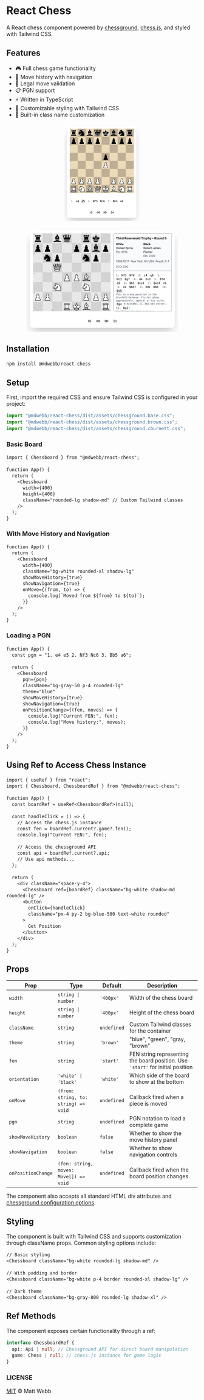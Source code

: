 # React Chess

A React chess component powered by [chessground](https://github.com/lichess-org/chessground), [chess.js](https://github.com/jhlywa/chess.js), and styled with Tailwind CSS.

## Features

- 🎮 Full chess game functionality
- 📝 Move history with navigation
- 🎯 Legal move validation
- 📋 PGN support
- ⚡ Written in TypeScript
- 🎨 Customizable styling with Tailwind CSS
- 💅 Built-in class name customization

<p align="center">
  <img width="200px" src="/examples/basic/images/example-game.png" />
</p>

<p align="center">
  <img width="400px" src="/examples/basic/images/example-game-notation.png" />
</p>

## Installation

```bash
npm install @mdwebb/react-chess
```

## Setup

First, import the required CSS and ensure Tailwind CSS is configured in your project:

```typescript
import "@mdwebb/react-chess/dist/assets/chessground.base.css";
import "@mdwebb/react-chess/dist/assets/chessground.brown.css";
import "@mdwebb/react-chess/dist/assets/chessground.cburnett.css";
```

### Basic Board

```tsx
import { Chessboard } from "@mdwebb/react-chess";

function App() {
  return (
    <Chessboard
      width={400}
      height={400}
      className="rounded-lg shadow-md" // Custom Tailwind classes
    />
  );
}
```

### With Move History and Navigation

```tsx
function App() {
  return (
    <Chessboard
      width={400}
      className="bg-white rounded-xl shadow-lg"
      showMoveHistory={true}
      showNavigation={true}
      onMove={(from, to) => {
        console.log(`Moved from ${from} to ${to}`);
      }}
    />
  );
}
```

### Loading a PGN

```tsx
function App() {
  const pgn = "1. e4 e5 2. Nf3 Nc6 3. Bb5 a6";

  return (
    <Chessboard
      pgn={pgn}
      className="bg-gray-50 p-4 rounded-lg"
      theme="blue"
      showMoveHistory={true}
      showNavigation={true}
      onPositionChange={(fen, moves) => {
        console.log("Current FEN:", fen);
        console.log("Move history:", moves);
      }}
    />
  );
}
```

## Using Ref to Access Chess Instance

```tsx
import { useRef } from "react";
import { Chessboard, ChessboardRef } from "@mdwebb/react-chess";

function App() {
  const boardRef = useRef<ChessboardRef>(null);

  const handleClick = () => {
    // Access the chess.js instance
    const fen = boardRef.current?.game?.fen();
    console.log("Current FEN:", fen);

    // Access the chessground API
    const api = boardRef.current?.api;
    // Use api methods...
  };

  return (
    <div className="space-y-4">
      <Chessboard ref={boardRef} className="bg-white shadow-md rounded-lg" />
      <button
        onClick={handleClick}
        className="px-4 py-2 bg-blue-500 text-white rounded"
      >
        Get Position
      </button>
    </div>
  );
}
```

## Props

| Prop               | Type                                   | Default     | Description                                                                    |
| ------------------ | -------------------------------------- | ----------- | ------------------------------------------------------------------------------ |
| `width`            | `string \| number`                     | `'400px'`   | Width of the chess board                                                       |
| `height`           | `string \| number`                     | `'400px'`   | Height of the chess board                                                      |
| `className`        | `string`                               | `undefined` | Custom Tailwind classes for the container                                      |
| `theme`            | `string`                               | `'brown'`   | "blue", "green", "gray, "brown"                                                |
| `fen`              | `string`                               | `'start'`   | FEN string representing the board position. Use `'start'` for initial position |
| `orientation`      | `'white' \| 'black'`                   | `'white'`   | Which side of the board to show at the bottom                                  |
| `onMove`           | `(from: string, to: string) => void`   | `undefined` | Callback fired when a piece is moved                                           |
| `pgn`              | `string`                               | `undefined` | PGN notation to load a complete game                                           |
| `showMoveHistory`  | `boolean`                              | `false`     | Whether to show the move history panel                                         |
| `showNavigation`   | `boolean`                              | `false`     | Whether to show navigation controls                                            |
| `onPositionChange` | `(fen: string, moves: Move[]) => void` | `undefined` | Callback fired when the board position changes                                 |

The component also accepts all standard HTML div attributes and [chessground configuration options](https://github.com/lichess-org/chessground/blob/master/src/config.ts).

## Styling

The component is built with Tailwind CSS and supports customization through className props. Common styling options include:

```tsx
// Basic styling
<Chessboard className="bg-white rounded-lg shadow-md" />

// With padding and border
<Chessboard className="bg-white p-4 border rounded-xl shadow-lg" />

// Dark theme
<Chessboard className="bg-gray-800 rounded-lg shadow-xl" />
```

## Ref Methods

The component exposes certain functionality through a ref:

```typescript
interface ChessboardRef {
  api: Api | null; // Chessground API for direct board manipulation
  game: Chess | null; // chess.js instance for game logic
}
```

### LICENSE

[MIT](./LICENCE) © Matt Webb
